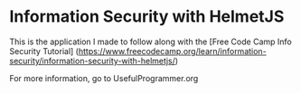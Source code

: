 # Information Security with HelmetJS

This is the application I made to follow along with the [Free Code Camp Info Security Tutorial] (https://www.freecodecamp.org/learn/information-security/information-security-with-helmetjs/)

For more information, go to UsefulProgrammer.org



